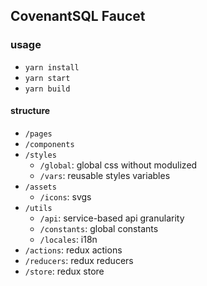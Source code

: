 ## CovenantSQL Faucet

### usage
+ `yarn install`
+ `yarn start`
+ `yarn build`

#### structure
+ `/pages`
+ `/components`
+ `/styles`
  - `/global`: global css without modulized
  - `/vars`: reusable styles variables
+ `/assets`  
  - `/icons`: svgs
+ `/utils`
  - `/api`: service-based api granularity
  - `/constants`: global constants
  - `/locales`: i18n
+ `/actions`: redux actions
+ `/reducers`: redux reducers
+ `/store`: redux store

